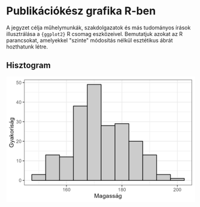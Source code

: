 # Publikációkész grafika R-ben

A jegyzet célja műhelymunkák, szakdolgazatok és más tudományos írások illusztrálása a `{ggplot2}` R csomag eszközeivel. Bemutatjuk azokat az R parancsokat, amelyekkel "szinte" módosítás nélkül esztétikus ábrát hozthatunk létre.

## Hisztogram

![](output/kep/hisztogram_01.png)
